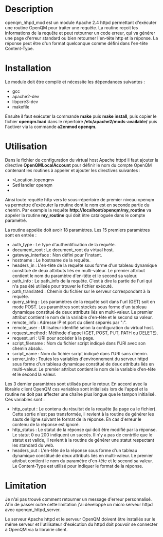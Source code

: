 # Description

openqm_hhpd_mod est un module Apache 2.4 httpd permettant d'exécuter une routine OpenQM pour traiter une requête. La routine reçoit les informations de la requête et peut retourner un code erreur, qui va générer une page d'erreur standard ou bien retourner l'en-tête http et la réponse. La réponse peut être d'un format quelconque comme défini dans l'en-tête Content-Type.

# Installation

Le module doit être compilé et nécessite les dépendances suivantes :
- gcc
- apache2-dev
- libpcre3-dev
- makefile

Ensuite il faut exécuter la commande **make** puis **make install**, puis copier le fichier **openqm.load** dans le répertoire **/etc/apache2/mods-available/** puis l'activer via la commande **a2enmod openqm**.

# Utilisation

Dans le fichier de configuration du virtual host Apache httpd il faut ajouter la directive **OpenQMLocalAccount** pour définir le nom du compte OpenQM contenant les routines à appeler et ajouter les directives suivantes :
- <Location /openqm>
- SetHandler openqm
- </Location>
Ainsi toute requête http vers le sous-répertoire de premier niveau openqm va permettre d'exécuter la routine dont le nom est en seconde partie du chemin. Par exemple la requête **http://localhost/openqm/my_routine** va appeler la routine **my_routine** qui doit être cataloguée dans le compte paramétré.

La routine appelée doit avoir 18 paramètres. Les 15 premiers paramètres sont en entrée :
- auth_type : Le type d'authentification de la requête.
- document_root : Le document_root du virtual host.
- gateway_interface : Non défini pour l'instant.
- hostname : Le hostname de la requête.
- headers_in : L'en-tête de la requête sous forme d'un tableau dynamique constitué de deux attributs liés en multi-valeur. Le premier attribut contient le nom du paramètre d'en-tête et le second sa valeur.
- path_info : Le path_info de la requête. C'est à dire la partie de l'uri qui n'a pas été utilisée pour trouver le fichier exécuté.
- path_translated : Chemin du fichier sur le serveur correspondant à la requête.
- query_string : Les paramètres de la requête soit dans l'url (GET) soit en mode POST. Les paramètres sont stockés sous forme d'un tableau dynamique constitué de deux attributs liés en multi-valeur. Le premier attribut contient le nom de la variable d'en-tête et le second sa valeur.
- remote_info : Adresse IP et port du client séparés par ":".
- remote_user : Utilisateur identifié selon la configuration du virtual host.
- request_method : Méthode d'appel (GET, POST, PUT, PATH ou DELETE).
- request_uri : URI pour accéder à la page.
- script_filename : Nom du fichier script indiqué dans l'URI avec son chemin absolu.
- script_name : Nom du fichier script indiqué dans l'URI sans chemin.
- server_info : Toutes les variables d'environnement du serveur httpd sous forme d'un tableau dynamique constitué de deux attributs liés en multi-valeur. Le premier attribut contient le nom de la variable d'en-tête et le second la valeur.

Les 3 dernier paramètres sont utilisés pour le retour. En accord avec la librairie client OpenQM ces variables sont initialisés lors de l'appel et la routine ne doit pas affecter une chaîne plus longue que le tampon initialisé. Ces variables sont :
- http_output : Le contenu du résultat de la requête (la page ou le fichier). Cette sortie n'est pas transformée, il revient à la routine de générer les sauts de ligne suivant le format de la réponse. En cas d'erreur le contenu de la réponse est ignoré.
- http_status : Le statut de la réponse qui doit être modifié par la réponse. Le statut 0 ou 200 indiquent un succès. Il n'y a pas de contrôle que le statut est valide, il revient à la routine de générer une statut respectant les standard du web.
- headers_out : L'en-tête de la réponse sous forme d'un tableau dynamique constitué de deux attributs liés en multi-valeur. Le premier attribut contient le nom du paramètre d'en-tête et le second sa valeur. Le Content-Type est utilisé pour indiquer le format de la réponse.

# Limitation

Je n'ai pas trouvé comment retourner un message d'erreur personnalisé. Afin de passer outre cette limitation j'ai développé un micro serveur httpd avec openqm_httpd_server.

Le serveur Apache httpd et le serveur OpenQM doivent être installés sur le même serveur et l'utilisateur d'exécution du httpd doit pouvoir se connecter à OpenQM via la librairie client.
